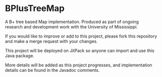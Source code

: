 # BPlusTreeMap

A B+ tree based Map implementation. Produced 
as part of ongoing research and development
work with the University of Mississippi.

If you would like to improve or add to this project,
please fork this repository and make a merge request
with your changes. 

This project will be deployed on JitPack so anyone can
import and use this Java package. 

More details will be added as this project progresses,
and implementation details can be found in the Javadoc
comments.

